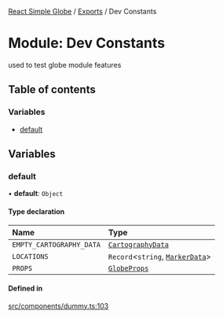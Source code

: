 [React Simple Globe](../README.md) / [Exports](../modules.md) / Dev Constants

# Module: Dev Constants

used to test globe module features

## Table of contents

### Variables

- [default](Dev_Constants.md#default)

## Variables

### default

• **default**: `Object`

#### Type declaration

| Name | Type |
| :------ | :------ |
| `EMPTY_CARTOGRAPHY_DATA` | [`CartographyData`](../classes/Globe_Cartography_Classes.CartographyData.md) |
| `LOCATIONS` | `Record`<`string`, [`MarkerData`](../interfaces/Globe_Markers_Types.MarkerData.md)\> |
| `PROPS` | [`GlobeProps`](../interfaces/Globe_Types.GlobeProps.md) |

#### Defined in

[src/components/dummy.ts:103](https://github.com/Gaushao/d3-react-globe/blob/636f719/src/components/dummy.ts#L103)
